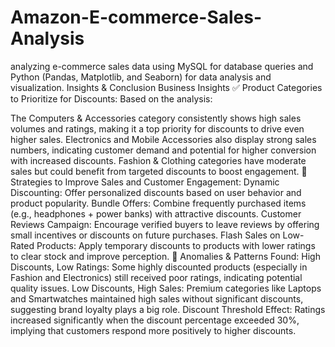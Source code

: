 # Amazon-E-commerce-Sales-Analysis
analyzing e-commerce sales data using MySQL for  database queries and Python (Pandas, Matplotlib, and Seaborn) for data analysis and  visualization.
Insights & Conclusion
Business Insights
✅ Product Categories to Prioritize for Discounts:
Based on the analysis:

The Computers & Accessories category consistently shows high sales volumes and ratings, making it a top priority for discounts to drive even higher sales.
Electronics and Mobile Accessories also display strong sales numbers, indicating customer demand and potential for higher conversion with increased discounts.
Fashion & Clothing categories have moderate sales but could benefit from targeted discounts to boost engagement.
🔑 Strategies to Improve Sales and Customer Engagement:
Dynamic Discounting: Offer personalized discounts based on user behavior and product popularity.
Bundle Offers: Combine frequently purchased items (e.g., headphones + power banks) with attractive discounts.
Customer Reviews Campaign: Encourage verified buyers to leave reviews by offering small incentives or discounts on future purchases.
Flash Sales on Low-Rated Products: Apply temporary discounts to products with lower ratings to clear stock and improve perception.
📌 Anomalies & Patterns Found:
High Discounts, Low Ratings: Some highly discounted products (especially in Fashion and Electronics) still received poor ratings, indicating potential quality issues.
Low Discounts, High Sales: Premium categories like Laptops and Smartwatches maintained high sales without significant discounts, suggesting brand loyalty plays a big role.
Discount Threshold Effect: Ratings increased significantly when the discount percentage exceeded 30%, implying that customers respond more positively to higher discounts.
